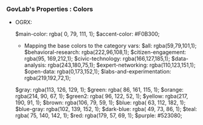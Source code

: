 ### GovLab's Properties : Colors


<!-- * Zika:

	$main-color: #2c4758;
	$accent-color: #FFAA00;
	$theme-color: #04ccb7; -->
	

* OGRX:

	$main-color: rgba( 0,  79, 111, 1);
	$accent-color: #F0B300;

	* Mapping the base colors to the category vars:
		$all: rgba(59,79,101,1);
		$behavioral-research: rgba(222,96,108,1);
		$citizen-engagement: rgba(95, 169,212,1);
		$civic-technology: rgba(166,127,185,1);
		$data-analysis: rgba(243,180,75,1);
		$expert-networking: rgba(110,123,151,1);
		$open-data: rgba(0,173,152,1);
		$labs-and-experimentation: rgba(219,192,72,1);


	$gray:      rgba(113, 126, 129, 1);
	$green:     rgba( 86, 161, 115, 1);
	$orange:    rgba(214,  90,  67, 1);
	$green2:    rgba( 96, 122,  52, 1);
	$yellow:    rgba(217, 190,  91, 1);
	$brown:     rgba(106,  79,  59, 1);
	$blue:      rgba( 63, 112, 182, 1);
	$blue-gray: rgba(102, 139, 152, 1);
	$dark-blue: rgba( 49,  73,  86, 1);
	$teal:      rgba( 75, 140, 142, 1);
	$red:       rgba(179,  57,  69, 1);
	$purple: #523080;

<!-- * ODCANADA:

	$theme-purple: #483c6c;
	$theme-pink: #fe227c;
	$theme-green: #0cffe1;
	$theme-yellow: #ffd489;
	$main-color: $theme-purple;
	$accent-color: $theme-green; -->

<!-- * Collective Intelligence:

	$main-color: #191b3f;
	$accent-color: #18fce3;
	$yellow: #ffd300; -->

<!-- * Data Collaboratives:

	$yellow: #e5c810;
	$main-color: $yellow;
	$gray: rgba(black, 0.7);
 -->
<!-- * Open Data Symposium 2016:

	$dark-blue: hsla(207, 33, 21, 1);
	$odrs-green: hsla(187, 43, 49, 1);
	$yellow: hsla(50, 71, 62, 1); -->

<!-- * MRFP:

	$mrfp-blue: #3B4E64;
	$mrfp-green: #00C5AC;
	$mrfp-yellow: #ECC600;
	$mrfp-orange: #F16246;
	$mrfp-purple: #AD6DC4;
 -->
<!-- * Academy 2016:

	$orange: #ee5b43; //main academy orange
	$light-orange: #F47156;
	$yellow: #f9b26f;
	$light-yellow: #efce7c;
	$green: #22a69b;
	$blue: #366473; -->

	
<!-- * Data Justice:

	$error-color: #f30;
	$success-color: #4b7e4b;
	$green: #4b7e4b;

	$main-color:#151F2B; // dark-blue
	$accent-color: #E3C729; // yellow
	$gray: #637A84;
	$light-gray: lighten($gray,50%);
	$yellow: #ff9600;
	$black: #151F2B; -->

<!-- * NOI:

	$main-color: #008ab3;
	$accent-color: #ff9600;
	$yellow: #ff9600;
	$green: #4b7e4b;
	$error-color: #f30;
	$success-color: #4b7e4b; -->


